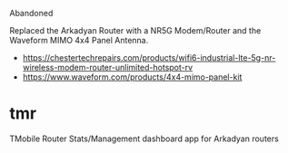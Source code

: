 Abandoned  

Replaced the Arkadyan Router with a NR5G Modem/Router and the Waveform MIMO 4x4 Panel Antenna. 

- https://chestertechrepairs.com/products/wifi6-industrial-lte-5g-nr-wireless-modem-router-unlimited-hotspot-rv
- https://www.waveform.com/products/4x4-mimo-panel-kit

# tmr
TMobile Router Stats/Management dashboard app for Arkadyan routers

